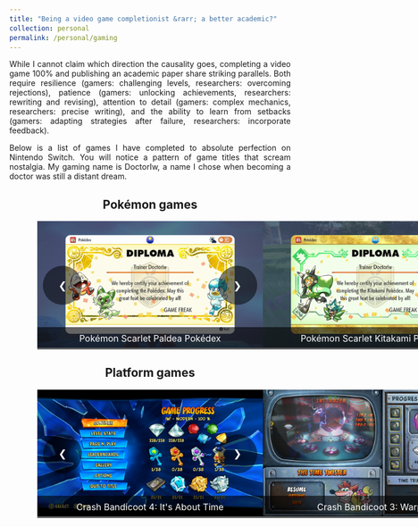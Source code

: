 ```yaml
---
title: "Being a video game completionist &rarr; a better academic?"
collection: personal
permalink: /personal/gaming
---
```


<head>
  <meta charset="UTF-8">
  <meta name="viewport" content="width=device-width, initial-scale=1.0">
  <title>Gaming Achievements Carousel</title>
  <style>
    /* Container for the carousel */
    .carousel-container {
      width: 80%;
      max-width: 800px;
      margin: 0 auto;
      position: relative;
      overflow: visible;
      border-radius: 10px;
      margin-bottom: 20px;
    }
    /* The slides (images) inside the carousel */
    .carousel-slides {
      display: flex;
      transition: transform 0.5s ease;
    }
    /* Each individual slide */
    .carousel-slide {
      min-width: 100%;
      height: auto;
      position: relative;
    }
    /* Style for captions */
    .carousel-caption {
      text-align: center;
      padding: 10px;
      background-color: rgba(0, 0, 0, 0.6);
      color: white;
      font-size: 16px;
      position: absolute;
      bottom: 0;
      width: 100%;
      box-sizing: border-box;
    }
    /* Navigation buttons (next/previous) */
    .prev, .next {
    position: absolute;
    top: 50%;
    transform: translateY(-50%);
    background-color: rgba(0, 0, 0, 0.5);
    color: white;
    font-size: 18px;
    padding: 15px; /* Increased padding for better clickability */
    cursor: pointer;
    z-index: 999; /* Increased z-index */
    min-width: 40px; /* Ensures a larger click area */
    min-height: 40px;
    display: flex;
    justify-content: center;
    align-items: center;
    border-radius: 50%; Optional: Makes the buttons circular
    }
    .prev {
    left: 10px;
    }
    .next {
    right: 10px;
    }
    .prev:hover, .next:hover {
    background-color: rgba(0, 0, 0, 0.8); /* Darker on hover */
    }

  </style>
</head>
<body>

<p align="justify">While I cannot claim which direction the causality goes, completing a video game 100% and publishing an academic paper share striking parallels. Both require resilience (gamers: challenging levels, researchers: overcoming rejections), patience (gamers: unlocking achievements, researchers: rewriting and revising), attention to detail (gamers: complex mechanics, researchers: precise writing), and the ability to learn from setbacks (gamers: adapting strategies after failure, researchers: incorporate feedback).</p>

<p align="justify">Below is a list of games I have completed to absolute perfection on Nintendo Switch. You will notice a pattern of game titles that scream nostalgia. My gaming name is DoctorIw, a name I chose when becoming a doctor was still a distant dream.</p>


<h2 align="center">Pokémon games</h2>
<div class="carousel-container" id="carousel1">
    <div class="carousel-slides">
        <div class="carousel-slide">
            <img src="/images/gaming/pokemon_scarlet_paldea.jpg" alt="Pokémon Scarlet Paldea Pokédex" style="width:100%; height:auto;">
            <div class="carousel-caption">Pokémon Scarlet Paldea Pokédex</div>
        </div>
        <div class="carousel-slide">
            <img src="/images/gaming/pokemon_scarlet_kitakami.jpg" alt="Pokémon Scarlet Kitakami Pokédex" style="width:100%; height:auto;">
            <div class="carousel-caption">Pokémon Scarlet Kitakami Pokédex</div>
        </div>
        <div class="carousel-slide">
            <img src="/images/gaming/pokemon_scarlet_blueberry.jpg" alt="Pokémon Scarlet Blueberry Pokédex" style="width:100%; height:auto;">
            <div class="carousel-caption">Pokémon Scarlet Blueberry Pokédex</div>
        </div>
        <div class="carousel-slide">
            <img src="/images/gaming/pokemon_arceus.jpg" alt="Pokémon Arceus Pokédex" style="width:100%; height:auto;">
            <div class="carousel-caption">Pokémon Arceus Pokédex</div>
        </div>
        <div class="carousel-slide">
            <img src="/images/gaming/pokemon_shield_galar.jpg" alt="Pokémon Shield Galar Pokédex" style="width:100%; height:auto;">
            <div class="carousel-caption">Pokémon Shield Galar Pokédex</div>
        </div>
        <div class="carousel-slide">
            <img src="/images/gaming/pokemon_shield_tundra.jpg" alt="Pokémon Shield Tundra Pokédex" style="width:100%; height:auto;">
            <div class="carousel-caption">Pokémon Shield Tundra Pokédex</div>
        </div>
        <div class="carousel-slide">
            <img src="/images/gaming/pokemon_shield_armor.jpg" alt="Pokémon Shield Armor Pokédex" style="width:100%; height:auto;">
            <div class="carousel-caption">Pokémon Shield Armor Pokédex</div>
        </div>        
        <div class="carousel-slide">
            <img src="/images/gaming/pokemon_brilliant_diamond_sinnoh.jpg" alt="Pokémon Brilliant Diamond Sinnoh Pokédex" style="width:100%; height:auto;">
            <div class="carousel-caption">Pokémon Brilliant Diamond Sinnoh Pokédex</div>
        </div>
        <div class="carousel-slide">
            <img src="/images/gaming/pokemon_brilliant_diamond_national.jpg" alt="Pokémon Brilliant Diamond National Pokédex" style="width:100%; height:auto;">
            <div class="carousel-caption">Pokémon Brilliant Diamond National Pokédex</div>
        </div>
        <div class="carousel-slide">
            <img src="/images/gaming/pokemon_lets_go_pikachu.jpg" alt="Pokémon Let's Go Pokédex" style="width:100%; height:auto;">
            <div class="carousel-caption">Pokémon Let's Go Pikachu Pokédex</div>
        </div>
    </div>
    <span class="prev" data-carousel="carousel1">&#10094;</span>
    <span class="next" data-carousel="carousel1">&#10095;</span>
</div>

<h2 align="center">Platform games</h2>  
<div class="carousel-container" id="carousel2">
    <div class="carousel-slides">
        <div class="carousel-slide">
            <img src="/images/gaming/crash_4.jpg" alt="Crash Bandicoot 4: It's About Time" style="width:100%; height:auto;">
            <div class="carousel-caption">Crash Bandicoot 4: It's About Time</div>
        </div>
        <div class="carousel-slide">
            <img src="/images/gaming/crash_3.jpg" alt="Crash Bandicoot 3: Warped" style="width:100%; height:auto;">
            <div class="carousel-caption">Crash Bandicoot 3: Warped</div>
        </div>
        <div class="carousel-slide">
            <img src="/images/gaming/crash_2.jpg" alt="Crash Bandicoot 2: Cortex Strikes Back" style="width:100%; height:auto;">
            <div class="carousel-caption">Crash Bandicoot 2: Cortex Strikes Back</div>
        </div>
        <div class="carousel-slide">
            <img src="/images/gaming/crash_1.jpg" alt="Crash Bandicoot" style="width:100%; height:auto;">
            <div class="carousel-caption">Crash Bandicoot</div>
        </div>
        <div class="carousel-slide">
            <img src="/images/gaming/spyro.jpg" alt="Spyro Reignited Trilogy" style="width:100%; height:auto;">
            <div class="carousel-caption">Spyro Reignited Trilogy</div>
        </div>
        <div class="carousel-slide">
            <img src="/images/gaming/super_mario_world.jpg" alt="Super Mario World" style="width:100%; height:auto;">
            <div class="carousel-caption">Super Mario World</div>
        </div>
    </div>
    <span class="prev" data-carousel="carousel2">&#10094;</span>
    <span class="next" data-carousel="carousel2">&#10095;</span>
</div>

<script>
  console.log("Script loaded!");
</script>

<script>
  console.log("Script loaded!");

// Function to move the slide
  function moveSlide(carouselId, direction) {
      const carousel = document.getElementById(carouselId);
      if (!carousel) {
          console.error(`Carousel with id '${carouselId}' not found!`);
          return;
      }
      const slides = carousel.querySelectorAll(".carousel-slide");
      console.log(`Number of slides in ${carouselId}: ${slides.length}`); // Check slide count

      let slideIndex = parseInt(carousel.getAttribute("data-slide-index") || 0);
      console.log(`Current slideIndex for ${carouselId}: ${slideIndex}`);

      // Update index based on direction
      slideIndex += direction;

      // Ensure index wraps around
      if (slideIndex >= slides.length) {
          slideIndex = 0;
      } else if (slideIndex < 0) {
          slideIndex = slides.length - 1;
      }
      console.log(`Updated slideIndex for ${carouselId}: ${slideIndex}`);

      // Update carousel index and display the correct slide
      carousel.setAttribute("data-slide-index", slideIndex);
      showSlide(carouselId, slideIndex);
  }

// Function to show the slide
  function showSlide(carouselId, slideIndex) {
      console.log(`showSlide called for ${carouselId}, showing slide ${slideIndex}`);
      const carousel = document.getElementById(carouselId);
      if (!carousel) {
          console.error(`Carousel with id '${carouselId}' not found in showSlide!`);
          return;
      }
      const slides = carousel.querySelectorAll(".carousel-slide");
      console.log(`Found ${slides.length} slides in ${carouselId}`);

      slides.forEach((slide, idx) => {
          slide.style.display = idx === slideIndex ? "block" : "none";
      });
  }

// Initialize carousels
  document.addEventListener("DOMContentLoaded", () => {
      console.log("DOM fully loaded and parsed, initializing carousels...");
      const carousels = document.querySelectorAll(".carousel-container");

      if (carousels.length === 0) {
          console.warn("No carousels found on the page!");
      }

      carousels.forEach((carousel) => {
          const carouselId = carousel.id;
          console.log(`Found carousel: ${carouselId}`); // Debugging log to check carousel IDs

          carousel.setAttribute("data-slide-index", 0);
          showSlide(carouselId, 0);

          const prevButton = carousel.querySelector(".prev");
          const nextButton = carousel.querySelector(".next");

          if (prevButton) {
              console.log(`Prev button found for ${carouselId}`); // Debugging log to confirm prev button
              prevButton.addEventListener("click", () => {
                  console.log(`Prev button clicked for ${carouselId}`); // Debugging log when prev button is clicked
                  moveSlide(carouselId, -1);
              });
          } else {
              console.warn(`Prev button not found for carousel: ${carouselId}`); // Warning if prev button is missing
          }

          if (nextButton) {
              console.log(`Next button found for ${carouselId}`); // Debugging log to confirm next button
              nextButton.addEventListener("click", () => {
                  console.log(`Next button clicked for ${carouselId}`); // Debugging log when next button is clicked
                  moveSlide(carouselId, 1);
              });
          } else {
              console.warn(`Next button not found for carousel: ${carouselId}`); // Warning if next button is missing
          }
      });
  });
</script>


</body>